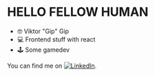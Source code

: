 # HELLO FELLOW HUMAN
- 🤓 Viktor "Gip" Gip 
- 💻 Frontend stuff with react
- 🕹️ Some gamedev
<!-- Actual text -->

You can find me on [![LinkedIn][2.2]][2].

<!-- Icons -->

[1.2]: http://i.imgur.com/wWzX9uB.png (twitter icon without padding)
[2.2]: https://raw.githubusercontent.com/MartinHeinz/MartinHeinz/master/linkedin-3-16.png (LinkedIn icon without padding)

<!-- Links to your social media accounts -->

[1]: https://twitter.com/Martin_Heinz_
[2]: https://www.linkedin.com/in/viktor-gip-052109207/

<!---
thegip/thegip is a ✨ special ✨ repository because its `README.md` (this file) appears on your GitHub profile.
You can click the Preview link to take a look at your changes.
--->
